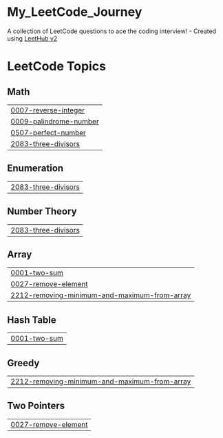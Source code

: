 # My_LeetCode_Journey
A collection of LeetCode questions to ace the coding interview! - Created using [LeetHub v2](https://github.com/arunbhardwaj/LeetHub-2.0)

<!---LeetCode Topics Start-->
# LeetCode Topics
## Math
|  |
| ------- |
| [0007-reverse-integer](https://github.com/devyansh7887/My_LeetCode_Journey/tree/master/0007-reverse-integer) |
| [0009-palindrome-number](https://github.com/devyansh7887/My_LeetCode_Journey/tree/master/0009-palindrome-number) |
| [0507-perfect-number](https://github.com/devyansh7887/My_LeetCode_Journey/tree/master/0507-perfect-number) |
| [2083-three-divisors](https://github.com/devyansh7887/My_LeetCode_Journey/tree/master/2083-three-divisors) |
## Enumeration
|  |
| ------- |
| [2083-three-divisors](https://github.com/devyansh7887/My_LeetCode_Journey/tree/master/2083-three-divisors) |
## Number Theory
|  |
| ------- |
| [2083-three-divisors](https://github.com/devyansh7887/My_LeetCode_Journey/tree/master/2083-three-divisors) |
## Array
|  |
| ------- |
| [0001-two-sum](https://github.com/devyansh7887/My_LeetCode_Journey/tree/master/0001-two-sum) |
| [0027-remove-element](https://github.com/devyansh7887/My_LeetCode_Journey/tree/master/0027-remove-element) |
| [2212-removing-minimum-and-maximum-from-array](https://github.com/devyansh7887/My_LeetCode_Journey/tree/master/2212-removing-minimum-and-maximum-from-array) |
## Hash Table
|  |
| ------- |
| [0001-two-sum](https://github.com/devyansh7887/My_LeetCode_Journey/tree/master/0001-two-sum) |
## Greedy
|  |
| ------- |
| [2212-removing-minimum-and-maximum-from-array](https://github.com/devyansh7887/My_LeetCode_Journey/tree/master/2212-removing-minimum-and-maximum-from-array) |
## Two Pointers
|  |
| ------- |
| [0027-remove-element](https://github.com/devyansh7887/My_LeetCode_Journey/tree/master/0027-remove-element) |
<!---LeetCode Topics End-->